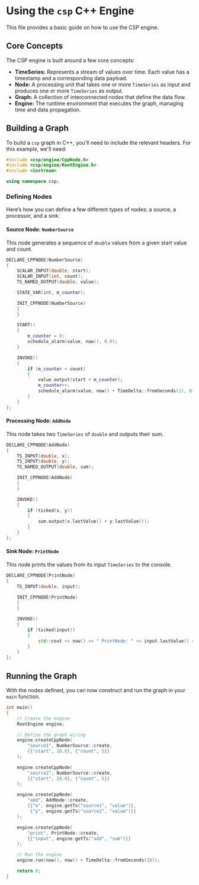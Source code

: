 # Using the `csp` C++ Engine

This file provides a basic guide on how to use the CSP engine.

## Core Concepts

The CSP engine is built around a few core concepts:

-   **TimeSeries:** Represents a stream of values over time. Each value has a timestamp and a corresponding data payload.
-   **Node:** A processing unit that takes one or more `TimeSeries` as input and produces one or more `TimeSeries` as output.
-   **Graph:** A collection of interconnected nodes that define the data flow.
-   **Engine:** The runtime environment that executes the graph, managing time and data propagation.

## Building a Graph

To build a `csp` graph in C++, you'll need to include the relevant headers. For this example, we'll need:

```cpp
#include <csp/engine/CppNode.h>
#include <csp/engine/RootEngine.h>
#include <iostream>

using namespace csp;
```

### Defining Nodes

Here’s how you can define a few different types of nodes: a source, a processor, and a sink.

#### Source Node: `NumberSource`

This node generates a sequence of `double` values from a given start value and count.

```cpp
DECLARE_CPPNODE(NumberSource)
{
    SCALAR_INPUT(double, start);
    SCALAR_INPUT(int, count);
    TS_NAMED_OUTPUT(double, value);

    STATE_VAR(int, m_counter);

    INIT_CPPNODE(NumberSource)
    {
    }

    START()
    {
        m_counter = 0;
        schedule_alarm(value, now(), 0.0);
    }

    INVOKE()
    {
        if (m_counter < count)
        {
            value.output(start + m_counter);
            m_counter++;
            schedule_alarm(value, now() + TimeDelta::fromSeconds(1), 0.0);
        }
    }
};
```

#### Processing Node: `AddNode`

This node takes two `TimeSeries` of `double` and outputs their sum.

```cpp
DECLARE_CPPNODE(AddNode)
{
    TS_INPUT(double, x);
    TS_INPUT(double, y);
    TS_NAMED_OUTPUT(double, sum);

    INIT_CPPNODE(AddNode)
    {
    }

    INVOKE()
    {
        if (ticked(x, y))
        {
            sum.output(x.lastValue() + y.lastValue());
        }
    }
};
```

#### Sink Node: `PrintNode`

This node prints the values from its input `TimeSeries` to the console.

```cpp
DECLARE_CPPNODE(PrintNode)
{
    TS_INPUT(double, input);

    INIT_CPPNODE(PrintNode)
    {
    }

    INVOKE()
    {
        if (ticked(input))
        {
            std::cout << now() << " PrintNode: " << input.lastValue() << std::endl;
        }
    }
};
```

## Running the Graph

With the nodes defined, you can now construct and run the graph in your `main` function.

```cpp
int main()
{
    // Create the engine
    RootEngine engine;

    // Define the graph wiring
    engine.createCppNode(
        "source1", NumberSource::create,
        {{"start", 10.0}, {"count", 5}}
    );

    engine.createCppNode(
        "source2", NumberSource::create,
        {{"start", 20.0}, {"count", 5}}
    );

    engine.createCppNode(
        "add", AddNode::create,
        {{"x", engine.getTs("source1", "value")},
         {"y", engine.getTs("source2", "value")}}
    );

    engine.createCppNode(
        "print", PrintNode::create,
        {{"input", engine.getTs("add", "sum")}}
    );

    // Run the engine
    engine.run(now(), now() + TimeDelta::fromSeconds(10));

    return 0;
}
```
